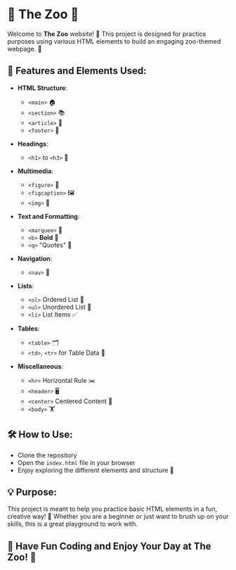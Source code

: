 # 🦁 The Zoo 🌿

Welcome to **The Zoo** website! 🐾 This project is designed for practice purposes using various HTML elements to build an engaging zoo-themed webpage. 🎨

## 🚀 Features and Elements Used:
- **HTML Structure**:
  - `<main>` 🏠
  - `<section>` 📚
  - `<article>` 📝
  - `<footer>` 🦶
  
- **Headings**:
  - `<h1>` to `<h3>` 🎯
  
- **Multimedia**:
  - `<figure>` 📸
  - `<figcaption>` 🖼️
  - `<img>` 🐘

- **Text and Formatting**:
  - `<marquee>` 🏃
  - `<b>` **Bold** 💪
  - `<q>` "Quotes" 💬
  
- **Navigation**:
  - `<nav>` 🚪

- **Lists**:
  - `<ol>` Ordered List 📜
  - `<ul>` Unordered List 🔘
  - `<li>` List Items ✅

- **Tables**:
  - `<table>` 🗂️
  - `<td>`, `<tr>` for Table Data 🧩

- **Miscellaneous**:
  - `<hr>` Horizontal Rule ✂️
  - `<header>` 🖥️
  - `<center>` Centered Content 🎯
  - `<body>` 🏋️

## 🛠️ How to Use:
- Clone the repository
- Open the `index.html` file in your browser
- Enjoy exploring the different elements and structure 🦒

## 💡 Purpose:
This project is meant to help you practice basic HTML elements in a fun, creative way! 🐒 Whether you are a beginner or just want to brush up on your skills, this is a great playground to work with.

## 📢 Have Fun Coding and Enjoy Your Day at The Zoo! 🎉

